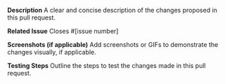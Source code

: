 **Description**
A clear and concise description of the changes proposed in this pull request.

**Related Issue**
Closes #[issue number]

**Screenshots (if applicable)**
Add screenshots or GIFs to demonstrate the changes visually, if applicable.

**Testing Steps**
Outline the steps to test the changes made in this pull request.